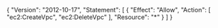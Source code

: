 {
  "Version": "2012-10-17",
  "Statement": [
    {
      "Effect": "Allow",
      "Action": [
        "ec2:CreateVpc",
        "ec2:DeleteVpc"
      ],
      "Resource": "*"
    }
  ]
}